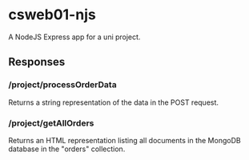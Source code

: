 # csweb01-njs
A NodeJS Express app for a uni project.

## Responses

### /project/processOrderData
Returns a string representation of the data in the POST request.

### /project/getAllOrders
Returns an HTML representation listing all documents in the MongoDB database in the "orders" collection.
